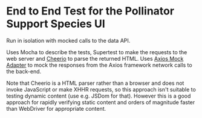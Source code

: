 # End to End Test for the Pollinator Support Species UI

Run in isolation with mocked calls to the data API.

Uses Mocha to describe the tests, Supertest to make the requests to the web server and [Cheerio](https://github.com/cheeriojs/cheerio) to parse the returned HTML. Uses [Axios Mock Adapter](https://github.com/ctimmerm/axios-mock-adapter) to mock the responses from the Axios framework network calls to the back-end.

Note that Cheerio is a HTML parser rather than a browser and does not invoke JavaScript or make XHHR requests, so this approach isn't suitable to testing dynamic content (use e.g. JSDom for that). However this is a good approach for rapidly verifying static content and orders of magnitude faster than WebDriver for appropriate content.
